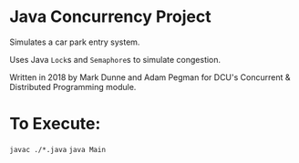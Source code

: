 # Java Concurrency Project

Simulates a car park entry system. 

Uses Java `Lock`s and `Semaphore`s to simulate congestion.

Written in 2018 by Mark Dunne and Adam Pegman for DCU's 
Concurrent & Distributed Programming module.

# To Execute:
`javac ./*.java`
`java Main`
